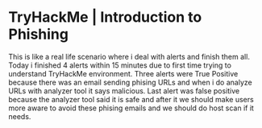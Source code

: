 # TryHackMe | Introduction to Phishing
This is like a real life scenario where i deal with alerts and finish them all.
Today i finished 4 alerts within 15 minutes due to first time trying to understand TryHackMe environment.
Three alerts were True Positive because there was an email sending phising URLs and when i do analyze URLs with analyzer tool it says malicious.
Last alert was false positive because the analyzer tool said it is safe and after it we should make users more aware to avoid these phising emails and we should do host scan if it needs.
